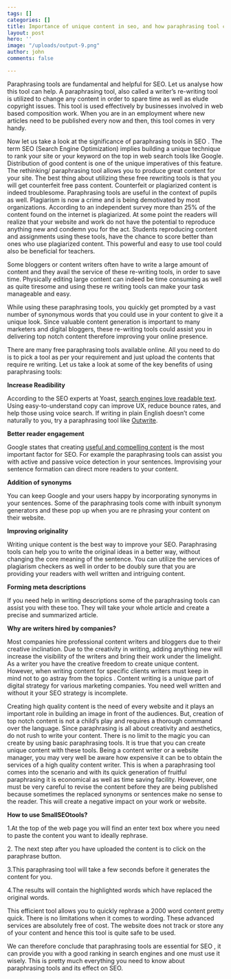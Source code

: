 ```yaml
---
tags: []
categories: []
title: Importance of unique content in seo, and how paraphrasing tool can help
layout: post
hero: ''
image: "/uploads/output-9.png"
author: john
comments: false

---
```

Paraphrasing tools are fundamental and helpful for SEO. Let us analyse how this tool can help. A paraphrasing tool, also called a writer’s re-writing tool is utilized to change any content in order to spare time as well as elude copyright issues. This tool is used effectively by businesses involved in web based composition work. When you are in an employment where new articles need to be published every now and then, this tool comes in very handy.

Now let us take a look at the significance of paraphrasing tools in SEO . The term SEO (Search Engine Optimization) implies building a unique technique to rank your site or your keyword on the top in web search tools like Google. Distribution of good content is one of the unique imperatives of this feature. The rethinking/ paraphrasing tool allows you to produce great content for your site. The best thing about utilizing these free rewriting tools is that you will get counterfeit free pass content. Counterfeit or plagiarized content is indeed troublesome. Paraphrasing tools are useful in the context of pupils as well. Plagiarism is now a crime and is being demotivated by most organizations. According to an independent survey more than 25% of the content found on the internet is plagiarized. At some point the readers will realize that your website and work do not have the potential to reproduce anything new and condemn you for the act. Students reproducing content and assignments using these tools, have the chance to score better than ones who use plagiarized content. This powerful and easy to use tool could also be beneficial for teachers.

Some bloggers or content writers often have to write a large amount of content and they avail the service of these re-writing tools, in order to save time. Physically editing large content can indeed be time consuming as well as quite tiresome and using these re writing tools can make your task manageable and easy.

While using these paraphrasing tools, you quickly get prompted by a vast number of synonymous words that you could use in your content to give it a unique look. Since valuable content generation is important to many marketers and digital bloggers, these re-writing tools could assist you in delivering top notch content therefore improving your online presence.

There are many free paraphrasing tools available online. All you need to do is to pick a tool as per your requirement and just upload the contents that require re writing. Let us take a look at some of the key benefits of using paraphrasing tools:

**Increase Readibility**

According to the SEO experts at Yoast, [search engines love readable text](https://yoast.com/does-readability-rank/). Using easy-to-understand copy can improve UX, reduce bounce rates, and help those using voice search. If writing in plain English doesn’t come naturally to you, try a paraphrasing tool like [Outwrite](https://www.outwrite.com/paraphrasing?utm_source=quora&utm_medium=answer&utm_content=SEO).

**Better reader engagement**

Google states that creating [useful and compelling content](https://support.google.com/webmasters/answer/7451184?hl=en) is the most important factor for SEO. For example the paraphrasing tools can assist you with active and passive voice detection in your sentences. Improvising your sentence formation can direct more readers to your content.

**Addition of synonyms**

You can keep Google and your users happy by incorporating synonyms in your sentences. Some of the paraphrasing tools come with inbuilt synonym generators and these pop up when you are re phrasing your content on their website.

**Improving originality**

Writing unique content is the best way to improve your SEO. Paraphrasing tools can help you to write the original ideas in a better way, without changing the core meaning of the sentence. You can utilize the services of plagiarism checkers as well in order to be doubly sure that you are providing your readers with well written and intriguing content.

**Forming meta descriptions**

If you need help in writing descriptions some of the paraphrasing tools can assist you with these too. They will take your whole article and create a precise and summarized article.

**Why are writers hired by companies?**

Most companies hire professional content writers and bloggers due to their creative inclination. Due to the creativity in writing, adding anything new will increase the visibility of the writers and bring their work under the limelight. As a writer you have the creative freedom to create unique content. However, when writing content for specific clients writers must keep in mind not to go astray from the topics . Content writing is a unique part of digital strategy for various marketing companies. You need well written and without it your SEO strategy is incomplete.

Creating high quality content is the need of every website and it plays an important role in building an image in front of the audiences. But, creation of top notch content is not a child’s play and requires a thorough command over the language. Since paraphrasing is all about creativity and aesthetics, do not rush to write your content. There is no limit to the magic you can create by using basic paraphrasing tools. It is true that you can create unique content with these tools. Being a content writer or a website manager, you may very well be aware how expensive it can be to obtain the services of a high quality content writer. This is when a paraphrasing tool comes into the scenario and with its quick generation of fruitful paraphrasing it is economical as well as time saving facility. However, one must be very careful to revise the content before they are being published because sometimes the replaced synonyms or sentences make no sense to the reader. This will create a negative impact on your work or website.

**How to use SmallSEOtools?**

1\.At the top of the web page you will find an enter text box where you need to paste the content you want to ideally rephrase.

2\. The next step after you have uploaded the content is to click on the paraphrase button.

3\.This paraphrasing tool will take a few seconds before it generates the content for you.

4\.The results will contain the highlighted words which have replaced the original words.

This efficient tool allows you to quickly rephrase a 2000 word content pretty quick. There is no limitations when it comes to wording. These advanced services are absolutely free of cost. The website does not track or store any of your content and hence this tool is quite safe to be used.

We can therefore conclude that paraphrasing tools are essential for SEO , it can provide you with a good ranking in search engines and one must use it wisely. This is pretty much everything you need to know about paraphrasing tools and its effect on SEO.
